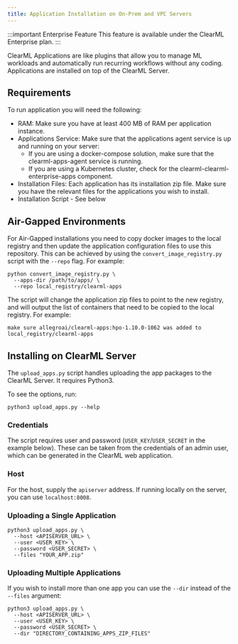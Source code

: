 ```yaml
---
title: Application Installation on On-Prem and VPC Servers
---
```


:::important Enterprise Feature
This feature is available under the ClearML Enterprise plan.
:::

ClearML Applications are like plugins that allow you to manage ML workloads and automatically run recurring workflows 
without any coding. Applications are installed on top of the ClearML Server.

## Requirements
To run application you will need the following:
* RAM: Make sure you have at least 400 MB of RAM per application instance.
* Applications Service: Make sure that the applications agent service is up and running on your server:
  * If you are using a docker-compose solution, make sure that the clearml-apps-agent service is running.
  * If you are using a Kubernetes cluster, check for the clearml-clearml-enterprise-apps component.
* Installation Files: Each application has its installation zip file. Make sure you have the relevant files for the 
applications you wish to install.
* Installation Script - See below

## Air-Gapped Environments
For Air-Gapped installations you need to copy docker images to the local registry and then update the application 
configuration files to use this repository. This can be achieved by using the `convert_image_registry.py` script with 
the `--repo` flag. For example:

```
python convert_image_registry.py \
  --apps-dir /path/to/apps/ \
  --repo local_registry/clearml-apps
```

The script will change the application zip files to point to the new registry, and will output the list of containers 
that need to be copied to the local registry. For example:

```
make sure allegroai/clearml-apps:hpo-1.10.0-1062 was added to local_registry/clearml-apps
```

## Installing on ClearML Server
The `upload_apps.py` script handles uploading the app packages to the ClearML Server. It requires Python3.

To see the options, run: 

```commandline
python3 upload_apps.py --help
```

### Credentials
The script requires user and password (`USER_KEY`/`USER_SECRET` in the example below). These can be taken from 
the credentials of an admin user, which can be generated in the ClearML web application.

### Host
For the host, supply the `apiserver` address. If running locally on the server, you can use `localhost:8008`.

### Uploading a Single Application

```commandline
python3 upload_apps.py \
  --host <APISERVER_URL> \
  --user <USER_KEY> \
  --password <USER_SECRET> \
  --files "YOUR_APP.zip"
```

### Uploading Multiple Applications
If you wish to install more than one app you can use the `--dir` instead of the `--files` argument:

```commandline
python3 upload_apps.py \
  --host <APISERVER_URL> \
  --user <USER_KEY> \
  --password <USER_SECRET> \
  --dir "DIRECTORY_CONTAINING_APPS_ZIP_FILES"
```

